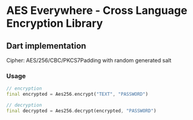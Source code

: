# AES Everywhere - Cross Language Encryption Library

## Dart implementation

Cipher: AES/256/CBC/PKCS7Padding with random generated salt


### Usage

```dart
// encryption
final encrypted = Aes256.encrypt("TEXT", "PASSWORD")

// decryption
final decrypted = Aes256.decrypt(encrypted, "PASSWORD")
```
